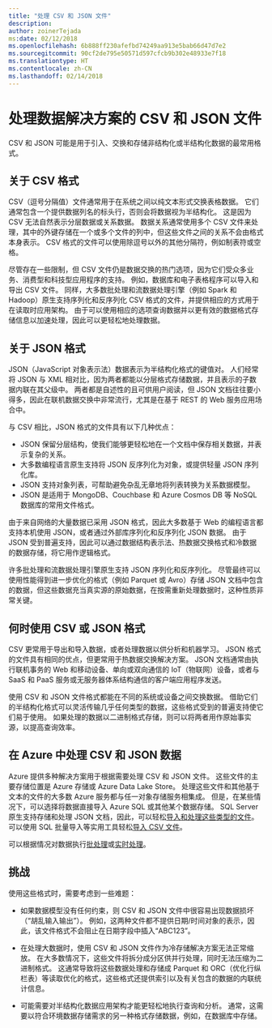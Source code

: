```yaml
---
title: "处理 CSV 和 JSON 文件"
description: 
author: zoinerTejada
ms:date: 02/12/2018
ms.openlocfilehash: 6b888ff230afefbd74249aa913e5bab66d47d7e2
ms.sourcegitcommit: 90cf2de795e50571d597cfcb9b302e48933e7f18
ms.translationtype: HT
ms.contentlocale: zh-CN
ms.lasthandoff: 02/14/2018
---
```

# <a name="working-with-csv-and-json-files-for-data-solutions"></a>处理数据解决方案的 CSV 和 JSON 文件

CSV 和 JSON 可能是用于引入、交换和存储非结构化或半结构化数据的最常用格式。 

## <a name="about-csv-format"></a>关于 CSV 格式

CSV（逗号分隔值）文件通常用于在系统之间以纯文本形式交换表格数据。 它们通常包含一个提供数据列名的标头行，否则会将数据视为半结构化。 这是因为 CSV 无法自然表示分层数据或关系数据。 数据关系通常使用多个 CSV 文件来处理，其中的外键存储在一个或多个文件的列中，但这些文件之间的关系不会由格式本身表示。 CSV 格式的文件可以使用除逗号以外的其他分隔符，例如制表符或空格。

尽管存在一些限制，但 CSV 文件仍是数据交换的热门选项，因为它们受众多业务、消费型和科技型应用程序的支持。 例如，数据库和电子表格程序可以导入和导出 CSV 文件。 同样，大多数批处理和流数据处理引擎（例如 Spark 和 Hadoop）原生支持序列化和反序列化 CSV 格式的文件，并提供相应的方式用于在读取时应用架构。 由于可以使用相应的选项查询数据并以更有效的数据格式存储信息以加速处理，因此可以更轻松地处理数据。

## <a name="about-json-format"></a>关于 JSON 格式

JSON（JavaScript 对象表示法）数据表示为半结构化格式的键值对。 人们经常将 JSON 与 XML 相对比，因为两者都能以分层格式存储数据，并且表示的子数据内联在其父级中。 两者都是自述性的且可供用户阅读，但 JSON 文档往往要小得多，因此在联机数据交换中非常流行，尤其是在基于 REST 的 Web 服务应用场合中。 

与 CSV 相比，JSON 格式的文件具有以下几种优点：

* JSON 保留分层结构，使我们能够更轻松地在一个文档中保存相关数据，并表示复杂的关系。
* 大多数编程语言原生支持将 JSON 反序列化为对象，或提供轻量 JSON 序列化库。
* JSON 支持对象列表，可帮助避免杂乱无章地将列表转换为关系数据模型。
* JSON 是适用于 MongoDB、Couchbase 和 Azure Cosmos DB 等 NoSQL 数据库的常用文件格式。

由于来自网络的大量数据已采用 JSON 格式，因此大多数基于 Web 的编程语言都支持本机使用 JSON，或者通过外部库序列化和反序列化 JSON 数据。 由于 JSON 受到普遍支持，因此可以通过数据结构表示法、热数据交换格式和冷数据的数据存储，将它用作逻辑格式。

许多批处理和流数据处理引擎原生支持 JSON 序列化和反序列化。 尽管最终可以使用性能得到进一步优化的格式（例如 Parquet 或 Avro）存储 JSON 文档中包含的数据，但这些数据充当真实源的原始数据，在按需重新处理数据时，这种性质非常关键。

## <a name="when-to-use-csv-or-json-formats"></a>何时使用 CSV 或 JSON 格式

CSV 更常用于导出和导入数据，或者处理数据以供分析和机器学习。 JSON 格式的文件具有相同的优点，但更常用于热数据交换解决方案。 JSON 文档通常由执行联机事务的 Web 和移动设备、单向或双向通信的 IoT（物联网）设备，或者与 SaaS 和 PaaS 服务或无服务器体系结构通信的客户端应用程序发送。 

使用 CSV 和 JSON 文件格式都能在不同的系统或设备之间交换数据。 借助它们的半结构化格式可以灵活传输几乎任何类型的数据，这些格式受到的普遍支持使它们易于使用。 如果处理的数据以二进制格式存储，则可以将两者用作原始事实源，以提高查询效率。 

## <a name="working-with-csv-and-json-data-in-azure"></a>在 Azure 中处理 CSV 和 JSON 数据

Azure 提供多种解决方案用于根据需要处理 CSV 和 JSON 文件。 这些文件的主要存储位置是 Azure 存储或 Azure Data Lake Store。 处理这些文件和其他基于文本的文件的大多数 Azure 服务都与任一对象存储服务相集成。 但是，在某些情况下，可以选择将数据直接导入 Azure SQL 或其他某个数据存储。 SQL Server 原生支持存储和处理 JSON 文档，因此，可以轻松[导入和处理这些类型的文件](/sql/relational-databases/json/import-json-documents-into-sql-server)。 可以使用 SQL 批量导入等实用工具轻松[导入 CSV 文件](/sql/relational-databases/json/import-json-documents-into-sql-server)。

可以根据情况对数据执行[批处理](../scenarios/batch-processing.md)或[实时处理](../scenarios/real-time-processing.md)。

## <a name="challenges"></a>挑战

使用这些格式时，需要考虑到一些难题：

* 如果数据模型没有任何约束，则 CSV 和 JSON 文件中很容易出现数据损坏（“胡乱输入输出”）。 例如，这两种文件都不提供日期/时间对象的表示，因此，该文件格式不会阻止在日期字段中插入“ABC123”。

* 在处理大数据时，使用 CSV 和 JSON 文件作为冷存储解决方案无法正常缩放。 在大多数情况下，这些文件将拆分成分区供并行处理，同时无法压缩为二进制格式。 这通常导致将这些数据处理和存储成 Parquet 和 ORC（优化行纵栏表）等读取优化的格式，这些格式还提供索引以及有关包含的数据的内联统计信息。

* 可能需要对半结构化数据应用架构才能更轻松地执行查询和分析。 通常，这需要以符合环境数据存储需求的另一种格式存储数据，例如，在数据库中存储。

